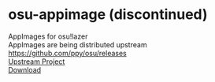 # osu-appimage (discontinued)
AppImages for osu!lazer<br>
AppImages are being distributed upstream https://github.com/ppy/osu/releases<br>
[Upstream Project](https://github.com/ppy/osu)<br>
[Download](https://github.com/dankcatlord/osu-appimage/releases)
